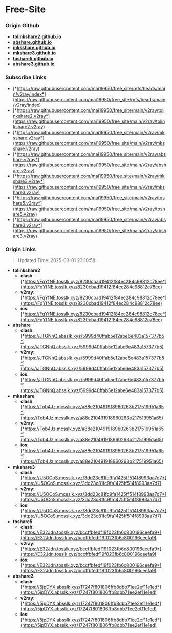 # Free-Site

### Origin Github

- [**tolinkshare2.github.io**](https://github.com/tolinkshare2/tolinkshare2.github.io)
- [**abshare.github.io**](https://github.com/abshare/abshare.github.io)
- [**mksshare.github.io**](https://github.com/mksshare/mksshare.github.io)
- [**mkshare3.github.io**](https://github.com/mkshare3/mkshare3.github.io)
- [**toshare5.github.io**](https://github.com/toshare5/toshare5.github.io)
- [**abshare3.github.io**](https://github.com/abshare3/abshare3.github.io)

### Subscribe Links

- [*https://raw.githubusercontent.com/mai19950/free_site/refs/heads/main/v2ray/index*](https://raw.githubusercontent.com/mai19950/free_site/refs/heads/main/v2ray/index)
- [*https://raw.githubusercontent.com/mai19950/free_site/main/v2ray/tolinkshare2.v2ray*](https://raw.githubusercontent.com/mai19950/free_site/main/v2ray/tolinkshare2.v2ray)
- [*https://raw.githubusercontent.com/mai19950/free_site/main/v2ray/mksshare.v2ray*](https://raw.githubusercontent.com/mai19950/free_site/main/v2ray/mksshare.v2ray)
- [*https://raw.githubusercontent.com/mai19950/free_site/main/v2ray/abshare.v2ray*](https://raw.githubusercontent.com/mai19950/free_site/main/v2ray/abshare.v2ray)
- [*https://raw.githubusercontent.com/mai19950/free_site/main/v2ray/mkshare3.v2ray*](https://raw.githubusercontent.com/mai19950/free_site/main/v2ray/mkshare3.v2ray)
- [*https://raw.githubusercontent.com/mai19950/free_site/main/v2ray/toshare5.v2ray*](https://raw.githubusercontent.com/mai19950/free_site/main/v2ray/toshare5.v2ray)
- [*https://raw.githubusercontent.com/mai19950/free_site/main/v2ray/abshare3.v2ray*](https://raw.githubusercontent.com/mai19950/free_site/main/v2ray/abshare3.v2ray)

### Origin Links

> Updated Time: 2025-03-01 23:10:58

- **tolinkshare2**
  - **clash**: [*https://FqYfNE.tosslk.xyz/8230cbad19412f84ec284c98812c78ee*](https://FqYfNE.tosslk.xyz/8230cbad19412f84ec284c98812c78ee)
  - **v2ray**: [*https://FqYfNE.tosslk.xyz/8230cbad19412f84ec284c98812c78ee*](https://FqYfNE.tosslk.xyz/8230cbad19412f84ec284c98812c78ee)
  - **ios**: [*https://FqYfNE.tosslk.xyz/8230cbad19412f84ec284c98812c78ee*](https://FqYfNE.tosslk.xyz/8230cbad19412f84ec284c98812c78ee)
- **abshare**
  - **clash**: [*https://JTGNhQ.absslk.xyz/5999d40ffab5e12abe6e483a157377b5*](https://JTGNhQ.absslk.xyz/5999d40ffab5e12abe6e483a157377b5)
  - **v2ray**: [*https://JTGNhQ.absslk.xyz/5999d40ffab5e12abe6e483a157377b5*](https://JTGNhQ.absslk.xyz/5999d40ffab5e12abe6e483a157377b5)
  - **ios**: [*https://JTGNhQ.absslk.xyz/5999d40ffab5e12abe6e483a157377b5*](https://JTGNhQ.absslk.xyz/5999d40ffab5e12abe6e483a157377b5)
- **mksshare**
  - **clash**: [*https://Tob4Jz.mcsslk.xyz/a88e210491918960263b217519951a65*](https://Tob4Jz.mcsslk.xyz/a88e210491918960263b217519951a65)
  - **v2ray**: [*https://Tob4Jz.mcsslk.xyz/a88e210491918960263b217519951a65*](https://Tob4Jz.mcsslk.xyz/a88e210491918960263b217519951a65)
  - **ios**: [*https://Tob4Jz.mcsslk.xyz/a88e210491918960263b217519951a65*](https://Tob4Jz.mcsslk.xyz/a88e210491918960263b217519951a65)
- **mkshare3**
  - **clash**: [*https://U5OCoS.mcsslk.xyz/3dd23c81fc9fa1425ff514f8993aa7d7*](https://U5OCoS.mcsslk.xyz/3dd23c81fc9fa1425ff514f8993aa7d7)
  - **v2ray**: [*https://U5OCoS.mcsslk.xyz/3dd23c81fc9fa1425ff514f8993aa7d7*](https://U5OCoS.mcsslk.xyz/3dd23c81fc9fa1425ff514f8993aa7d7)
  - **ios**: [*https://U5OCoS.mcsslk.xyz/3dd23c81fc9fa1425ff514f8993aa7d7*](https://U5OCoS.mcsslk.xyz/3dd23c81fc9fa1425ff514f8993aa7d7)
- **toshare5**
  - **clash**: [*https://E32Jdn.tosslk.xyz/bccffbfedf19f023fb6c800196ceefa9*](https://E32Jdn.tosslk.xyz/bccffbfedf19f023fb6c800196ceefa9)
  - **v2ray**: [*https://E32Jdn.tosslk.xyz/bccffbfedf19f023fb6c800196ceefa9*](https://E32Jdn.tosslk.xyz/bccffbfedf19f023fb6c800196ceefa9)
  - **ios**: [*https://E32Jdn.tosslk.xyz/bccffbfedf19f023fb6c800196ceefa9*](https://E32Jdn.tosslk.xyz/bccffbfedf19f023fb6c800196ceefa9)
- **abshare3**
  - **clash**: [*https://5jpDYX.absslk.xyz/17247f801806ffb8dbb71ee2ef11e1ed*](https://5jpDYX.absslk.xyz/17247f801806ffb8dbb71ee2ef11e1ed)
  - **v2ray**: [*https://5jpDYX.absslk.xyz/17247f801806ffb8dbb71ee2ef11e1ed*](https://5jpDYX.absslk.xyz/17247f801806ffb8dbb71ee2ef11e1ed)
  - **ios**: [*https://5jpDYX.absslk.xyz/17247f801806ffb8dbb71ee2ef11e1ed*](https://5jpDYX.absslk.xyz/17247f801806ffb8dbb71ee2ef11e1ed)
